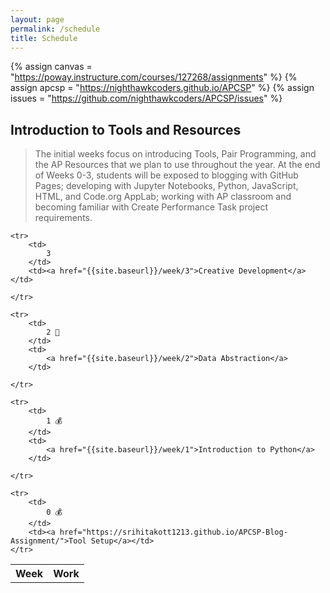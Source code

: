 ```yaml
---
layout: page
permalink: /schedule
title: Schedule
---
```


<!-- Canvas Course -->
{% assign canvas = "https://poway.instructure.com/courses/127268/assignments" %}
{% assign apcsp = "https://nighthawkcoders.github.io/APCSP" %}
{% assign issues = "https://github.com/nighthawkcoders/APCSP/issues" %}

## Introduction to Tools and Resources
> The initial weeks focus on introducing Tools, Pair Programming, and the AP Resources that we plan to use throughout the year. At the end of Weeks 0-3, students will be exposed to blogging with GitHub Pages; developing with Jupyter Notebooks, Python, JavaScript, HTML, and Code.org AppLab; working with AP classroom and becoming familiar with Create Performance Task project requirements.

<table>
    <tr>
     <th>Week</th>
     <th>Work</th>
    </tr>

    <tr>
        <td>
            3
        </td>
        <td><a href="{{site.baseurl}}/week/3">Creative Development</a></td>
         
    </tr>

    <tr>
        <td>
            2 🚧
        </td>
        <td>
            <a href="{{site.baseurl}}/week/2">Data Abstraction</a>
        </td>
        
    </tr>

    <tr>
        <td>
            1 💰
        </td>
        <td>
            <a href="{{site.baseurl}}/week/1">Introduction to Python</a>
        </td>

    </tr>
    
    <tr>
        <td>
            0 💰
        </td>
        <td><a href="https://srihitakott1213.github.io/APCSP-Blog-Assignment/">Tool Setup</a></td>
    </tr>
</table>
